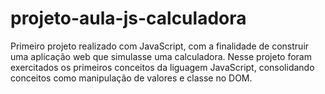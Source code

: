 # projeto-aula-js-calculadora

Primeiro projeto realizado com JavaScript, com a finalidade de construir uma aplicação web  que simulasse uma calculadora.
Nesse projeto foram exercitados os primeiros conceitos da liguagem JavaScript, consolidando conceitos como manipulação de valores e classe no DOM.
